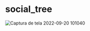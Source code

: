 # social_tree
![Captura de tela 2022-09-20 101040](https://user-images.githubusercontent.com/90534103/191266608-fcb8ec5c-0ee4-4b9c-b76f-7698e6dc84d3.png)
